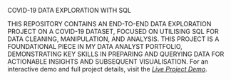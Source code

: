 COVID-19 DATA EXPLORATION WITH SQL

THIS REPOSITORY CONTAINS AN END-TO-END DATA EXPLORATION PROJECT ON A COVID-19 DATASET, FOCUSED ON UTILISING SQL FOR DATA CLEANING, MANIPULATION, AND ANALYSIS. THIS PROJECT IS A FOUNDATIONAL PIECE IN MY DATA ANALYST PORTFOLIO, DEMONSTRATING KEY SKILLS IN PREPARING AND QUERYING DATA FOR ACTIONABLE INSIGHTS AND SUBSEQUENT VISUALISATION. For an interactive demo and full project details, visit the [*Live Project Demo*](https://m-subhan777.github.io/CovidProject/).
